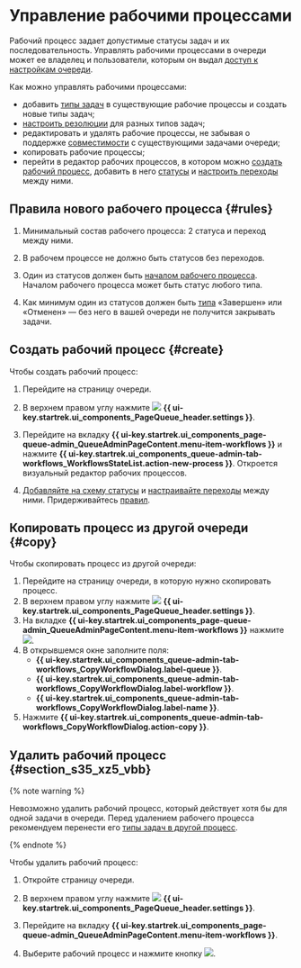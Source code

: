 # Управление рабочими процессами

Рабочий процесс задает допустимые статусы задач и их последовательность. Управлять рабочими процессами в очереди может ее владелец и пользователи, которым он выдал [доступ к настройкам очереди](queue-access.md).

Как можно управлять рабочими процессами:

* добавить [типы задач](./add-ticket-type.md) в существующие рабочие процессы и создать новые типы задач;
* [настроить резолюции](./create-resolution.md) для разных типов задач;
* редактировать и удалять рабочие процессы, не забывая о поддержке [совместимости](./backward-compatibility.md) с существующими задачами очереди;
* копировать рабочие процессы;
* перейти в редактор рабочих процессов, в котором можно [создать рабочий процесс](#create-workflow), добавить в него [статусы](./workflow-status-edit.md) и [настроить переходы](./workflow-action-edit.md) между ними.

## Правила нового рабочего процесса {#rules}

1. Минимальный состав рабочего процесса: 2 статуса и переход между ними.

1. В рабочем процессе не должно быть статусов без переходов.

1. Один из статусов должен быть [началом рабочего процесса](./workflow-status-edit.md#initial-status). Началом рабочего процесса может быть статус любого типа.

1. Как минимум один из статусов должен быть [типа](./workflow-status-edit.md#status-types) «Завершен» или «Отменен» — без него в вашей очереди не получится закрывать задачи.

## Создать рабочий процесс {#create}

Чтобы создать рабочий процесс:

1. Перейдите на страницу очереди.

1. В верхнем правом углу нажмите ![](../../_assets/tracker/svg/settings-old.svg) **{{ ui-key.startrek.ui_components_PageQueue_header.settings }}**.

1. Перейдите на вкладку **{{ ui-key.startrek.ui_components_page-queue-admin_QueueAdminPageContent.menu-item-workflows }}** и нажмите **{{ ui-key.startrek.ui_components_queue-admin-tab-workflows_WorkflowsStateList.action-new-process }}**. Откроется визуальный редактор рабочих процессов.

1. [Добавляйте на схему статусы](./workflow-status-edit.md#add-status) и [настраивайте переходы](./workflow-action-edit.md#add-action) между ними. Придерживайтесь [правил](#rules).

## Копировать процесс из другой очереди {#copy}

Чтобы скопировать процесс из другой очереди:

1. Перейдите на страницу очереди, в которую нужно скопировать процесс.
1. В верхнем правом углу нажмите ![](../../_assets/tracker/svg/settings-old.svg) **{{ ui-key.startrek.ui_components_PageQueue_header.settings }}**.
1. На вкладке **{{ ui-key.startrek.ui_components_page-queue-admin_QueueAdminPageContent.menu-item-workflows }}** нажмите ![](../../_assets/tracker/svg/copy-process.svg).
1. В открывшемся окне заполните поля:
   * **{{ ui-key.startrek.ui_components_queue-admin-tab-workflows_CopyWorkflowDialog.label-queue }}**.
   * **{{ ui-key.startrek.ui_components_queue-admin-tab-workflows_CopyWorkflowDialog.label-workflow }}**. 
   * **{{ ui-key.startrek.ui_components_queue-admin-tab-workflows_CopyWorkflowDialog.label-name }}**.
1. Нажмите **{{ ui-key.startrek.ui_components_queue-admin-tab-workflows_CopyWorkflowDialog.action-copy }}**.

## Удалить рабочий процесс {#section_s35_xz5_vbb}

{% note warning %}

Невозможно удалить рабочий процесс, который действует хотя бы для одной задачи в очереди. Перед удалением рабочего процесса рекомендуем перенести его [типы задач в другой процесс](backward-compatibility.md).

{% endnote %}

Чтобы удалить рабочий процесс:

1. Откройте страницу очереди.

1. В верхнем правом углу нажмите ![](../../_assets/tracker/svg/settings-old.svg) **{{ ui-key.startrek.ui_components_PageQueue_header.settings }}**.

1. Перейдите на вкладку **{{ ui-key.startrek.ui_components_page-queue-admin_QueueAdminPageContent.menu-item-workflows }}**.

1. Выберите рабочий процесс и нажмите кнопку ![](../../_assets/tracker/button-delete.png).
